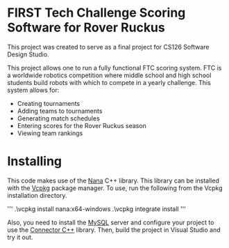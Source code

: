 # FIRST Tech Challenge Scoring Software for Rover Ruckus

This project was created to serve as a final project for CS126 Software Design Studio.

This project allows one to run a fully functional FTC scoring system. FTC is a worldwide robotics competition where middle school and high school students build robots with which to compete in a yearly challenge. This system allows for:

* Creating tournaments
* Adding teams to tournaments
* Generating match schedules
* Entering scores for the Rover Ruckus season
* Viewing team rankings

# Installing

This code makes use of the [Nana](http://nanapro.org/en-us/) C++ library. This library can be installed with the [Vcpkg](https://github.com/Microsoft/vcpkg) package manager. To use, run the following from the Vcpkg installation directory.

'''
.\vcpkg install nana:x64-windows
.\vcpkg integrate install
'''

Also, you need to install the [MySQL](https://www.mysql.com/) server and configure your project to use the [Connector C++](https://dev.mysql.com/doc/connector-cpp/8.0/en/connector-cpp-apps-windows-visual-studio.html) library. Then, build the project in Visual Studio and try it out.